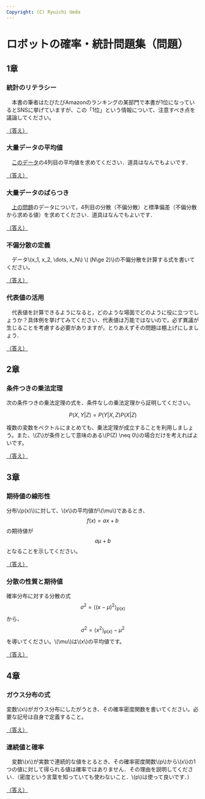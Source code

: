 ```yaml
---
Copyright: (C) Ryuichi Ueda
---
```


# ロボットの確率・統計問題集（問題）

## 1章

### 統計のリテラシー

　本書の筆者はたびたびAmazonのランキングの某部門で本書が1位になっているとSNSに挙げていますが、この「1位」という情報について、注意すべき点を議論してください。

[（答え）](/?page=robot_and_stats_answers#統計のリテラシー)

### 大量データの平均値

　[このデータ](https://raw.githubusercontent.com/ryuichiueda/LNPR_BOOK_CODES/refs/heads/master/sensor_data/sensor_data_200.txt)の4列目の平均値を求めてください．道具はなんでもよいです．

[（答え）](/?page=robot_and_stats_answers#大量データの平均値)

### 大量データのばらつき

　[上の問題](#大量データの平均値)のデータについて，4列目の分散（不偏分散）と標準偏差（不偏分散から求める値）を求めてください．道具はなんでもよいです．

[（答え）](/?page=robot_and_stats_answers#大量データのばらつき)

### 不偏分散の定義

　データ\\(x_1, x_2, \dots, x_N\\) \\( (N\ge 2)\\)の不偏分散を計算する式を書いてください。

[（答え）](/?page=robot_and_stats_answers#不偏分散の定義)

### 代表値の活用

　代表値を計算できるようになると，どのような場面でどのように役に立つでしょうか？具体例を挙げてみてください．代表値は万能ではないので，必ず異議が生じることを考慮する必要がありますが，とりあえずその問題は棚上げにしましょう．

[（答え）](/?page=robot_and_stats_answers#代表値の活用)

## 2章

### 条件つきの乗法定理

次の条件つきの乗法定理の式を、条件なしの乗法定理から証明してください。

$$P(X, Y | Z) = P(Y | X, Z)P(X | Z)$$

複数の変数をベクトルにまとめても、乗法定理が成立することを利用しましょう。また、\\(Z\\)が条件として意味のある\\(P(Z) \neq 0\\)の場合だけを考えればよいです。

[（答え）](/?page=robot_and_stats_answers#条件つきの乗法定理)

## 3章

### 期待値の線形性

分布\\(p(x)\\)に対して、\\(x\\)の平均値が\\(\mu\\)であるとき、
$$f(x) = ax + b$$
の期待値が
$$a \mu + b$$
となることを示してください。

[（答え）](/?page=robot_and_stats_answers#期待値の線形性)


### 分散の性質と期待値

確率分布に対する分散の式
$$\sigma^2 = \langle (x - \mu)^2 \rangle_{p(x)}$$
から、
$$\sigma^2 = \langle x^2 \rangle_{p(x)} - \mu^2$$
を導いてください。\\(\mu\\)は\\(x\\)の平均値です。

[（答え）](/?page=robot_and_stats_answers#分散の性質と期待値)

## 4章

### ガウス分布の式

変数\\(x\\)がガウス分布にしたがうとき、その確率密度関数を書いてください。必要な記号は自身で定義すること。

[（答え）](/?page=robot_and_stats_answers#ガウス分布の式)

### 連続値と確率

　変数\\(x\\)が実数で連続的な値をとるとき、その確率密度関数\\(p\\)から\\(x\\)の1つの値に対して得られる値は確率ではありません．その理由を説明してください．（密度という言葉を知っていても使わないこと．\\(p\\)は使って良いです．）

[（答え）](/?page=robot_and_stats_answers#連続値と確率)
